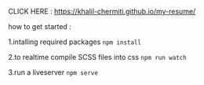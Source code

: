 CLICK HERE : https://khalil-chermiti.github.io/my-resume/

how to get started : 

1.intalling required packages
`npm install`

2.to realtime compile SCSS files into css
`npm run watch`

3.run a liveserver 
`npm serve`

